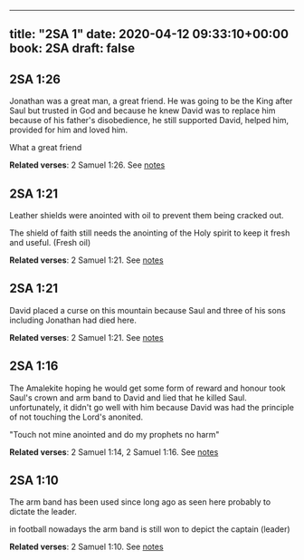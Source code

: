 
---
title: "2SA 1"
date: 2020-04-12 09:33:10+00:00
book: 2SA
draft: false
---

## 2SA 1:26

Jonathan was a great man, a great friend. He was going to be the King after Saul but trusted in God and because he knew David was to replace him because of his father's disobedience, he still supported David, helped him, provided for him and loved him.

What a great friend

**Related verses**: 2 Samuel 1:26. See [notes](https://my.bible.com/notes/3406009645734289409)


## 2SA 1:21

Leather shields were anointed with oil to prevent them being cracked out.

The shield of faith still needs the anointing of the Holy spirit to keep it fresh and useful. (Fresh oil)

**Related verses**: 2 Samuel 1:21. See [notes](https://my.bible.com/notes/3406008160933897202)


## 2SA 1:21

David placed a curse on this mountain because Saul and three of his sons including Jonathan had died here.

**Related verses**: 2 Samuel 1:21. See [notes](https://my.bible.com/notes/3406006811768906732)


## 2SA 1:16

The Amalekite hoping he would get some form of reward and honour took Saul's crown and arm band to David and lied that he killed Saul. unfortunately, it didn't go well with him because David was had the principle of not touching the Lord's anonited.


"Touch not mine anointed and do my prophets no harm"

**Related verses**: 2 Samuel 1:14, 2 Samuel 1:16. See [notes](https://my.bible.com/notes/3406005792620143586)


## 2SA 1:10

The arm band has been used since long ago as seen here probably to dictate the leader.

in football nowadays the arm band is still won to depict the captain (leader)

**Related verses**: 2 Samuel 1:10. See [notes](https://my.bible.com/notes/3406004266421969877)

